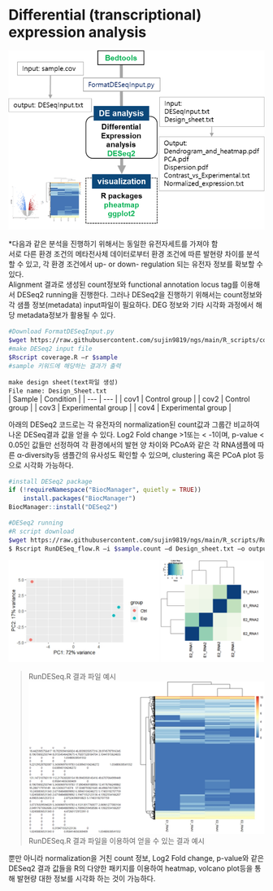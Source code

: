 # Differential (transcriptional) expression analysis 

![pipeline](https://github.com/sujin9819/MetaInsight/blob/main/SOP/MetaTranscriptomic/img/T_8_1.png?raw=true)


*다음과 같은 분석을 진행하기 위해서는 동일한 유전자세트를 가져야 함  
서로 다른 환경 조건의 메타전사체 데이터로부터 환경 조건에 따른 발현량 차이를 분석 할 수 있고, 각 환경 조건에서 up- or down- regulation 되는 유전자 정보를 확보할 수 있다.  
Alignment 결과로 생성된 count정보와 functional annotation locus tag를 이용해서 DESeq2 running을 진행한다. 그러나 DESeq2을 진행하기 위해서는 count정보와 각 샘플 정보(metadata) input파일이 필요하다. DEG 정보와 기타 시각화 과정에서 해당 metadata정보가 활용될 수 있다.


```bash
#Download FormatDESeqInput.py
$wget https://raw.githubusercontent.com/sujin9819/ngs/main/R_scripts/coverage.R
#make DESeq2 input file
$Rscript coverage.R –r $sample 
#sample 키워드에 해당하는 결과가 출력
```
`make design sheet(text파일 생성)`  
`File name: Design_Sheet.txt  `  
| Sample | Condition |
| --- | --- |
| cov1 | Control group |
| cov2 | Control group |
| cov3 | Experimental group |
| cov4 | Experimental group |
 
아래의 DESeq2 코드로는 각 유전자의 normalization된 count값과 그룹간 비교하여 나온 DESeq결과 값을 얻을 수 있다. Log2 Fold change >1또는 < -1이며, p-value < 0.05인 값들만 선정하여 각 환경에서의 발현 양 차이와 PCoA와 같은 각 RNA샘플에 따른 α-diversity등 샘플간의 유사성도 확인할 수 있으며, clustering 혹은 PCoA plot 등으로 시각화 가능하다.

```R
#install DESeq2 package
if (!requireNamespace("BiocManager", quietly = TRUE))
    install.packages("BiocManager")
BiocManager::install("DESeq2")
```

```bash
#DESeq2 running
#R script download
$wget https://raw.githubusercontent.com/sujin9819/ngs/main/R_scripts/RunDESeq_flow.R
$ Rscript RunDESeq_flow.R –i $sample.count –d Design_sheet.txt –o output_directory     
```

![RunDESeq.R 결과](https://github.com/sujin9819/MetaInsight/blob/main/SOP/MetaTranscriptomic/img/T_8_2.png?raw=true)
> RunDESeq.R 결과 파일 예시
![RunDESeq.R 결과2](https://github.com/sujin9819/MetaInsight/blob/main/SOP/MetaTranscriptomic/img/T_8_3.png?raw=true)
> RunDESeq.R 결과 파일을 이용하여 얻을 수 있는 결과 예시

뿐만 아니라 normalization을 거친 count 정보, Log2 Fold change, p-value와 같은 DESeq2 결과 값들을 R의 다양한 패키지를 이용하여 heatmap, volcano plot등을 통해 발현량 대한 정보를 시각화 하는 것이 가능하다. 